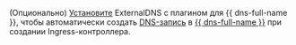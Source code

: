 (Опционально) [Установите](../../managed-kubernetes/operations/applications/externaldns.md) ExternalDNS c плагином для {{ dns-full-name }}, чтобы автоматически создать [DNS-запись](../../dns/concepts/resource-record.md) в [{{ dns-full-name }}](../../../dns/) при создании Ingress-контроллера.
